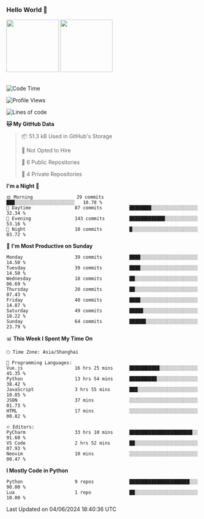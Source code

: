 ### Hello World 👋
<img align="" height="137px" src="https://github-readme-stats.vercel.app/api?username=myhMARS&hide_title=true&hide_border=true&show_icons=trueline_height=21&text_color=000&icon_color=000&bg_color=0,ea6161,ffc64d,fffc4d,52fa5a&theme=graywhite" /> </div>
<img align="" height="137px" src="https://github-readme-stats-git-masterrstaa-rickstaa.vercel.app/api/top-langs/?username=myhMARS&hide_title=true&hide_border=true&layout=compact&langs_count=6&text_color=000&icon_color=fff&bg_color=0,52fa5a,4dfcff,c64dff&theme=graywhite" /><br><br>

<!--START_SECTION:waka-->
![Code Time](http://img.shields.io/badge/Code%20Time-283%20hrs%2049%20mins-blue)

![Profile Views](http://img.shields.io/badge/Profile%20Views-0-blue)

![Lines of code](https://img.shields.io/badge/From%20Hello%20World%20I%27ve%20Written-214.1%20thousand%20lines%20of%20code-blue)

**🐱 My GitHub Data** 

> 📦 51.3 kB Used in GitHub's Storage 
 > 
> 🚫 Not Opted to Hire
 > 
> 📜 6 Public Repositories 
 > 
> 🔑 4 Private Repositories 
 > 
**I'm a Night 🦉** 

```text
🌞 Morning                29 commits          ███░░░░░░░░░░░░░░░░░░░░░░   10.78 % 
🌆 Daytime                87 commits          ████████░░░░░░░░░░░░░░░░░   32.34 % 
🌃 Evening                143 commits         █████████████░░░░░░░░░░░░   53.16 % 
🌙 Night                  10 commits          █░░░░░░░░░░░░░░░░░░░░░░░░   03.72 % 
```
📅 **I'm Most Productive on Sunday** 

```text
Monday                   39 commits          ████░░░░░░░░░░░░░░░░░░░░░   14.50 % 
Tuesday                  39 commits          ████░░░░░░░░░░░░░░░░░░░░░   14.50 % 
Wednesday                18 commits          ██░░░░░░░░░░░░░░░░░░░░░░░   06.69 % 
Thursday                 20 commits          ██░░░░░░░░░░░░░░░░░░░░░░░   07.43 % 
Friday                   40 commits          ████░░░░░░░░░░░░░░░░░░░░░   14.87 % 
Saturday                 49 commits          █████░░░░░░░░░░░░░░░░░░░░   18.22 % 
Sunday                   64 commits          ██████░░░░░░░░░░░░░░░░░░░   23.79 % 
```


📊 **This Week I Spent My Time On** 

```text
🕑︎ Time Zone: Asia/Shanghai

💬 Programming Languages: 
Vue.js                   16 hrs 25 mins      ███████████░░░░░░░░░░░░░░   45.35 % 
Python                   13 hrs 54 mins      ██████████░░░░░░░░░░░░░░░   38.42 % 
JavaScript               3 hrs 55 mins       ███░░░░░░░░░░░░░░░░░░░░░░   10.85 % 
JSON                     37 mins             ░░░░░░░░░░░░░░░░░░░░░░░░░   01.73 % 
HTML                     17 mins             ░░░░░░░░░░░░░░░░░░░░░░░░░   00.82 % 

🔥 Editors: 
PyCharm                  33 hrs 10 mins      ███████████████████████░░   91.60 % 
VS Code                  2 hrs 52 mins       ██░░░░░░░░░░░░░░░░░░░░░░░   07.93 % 
Neovim                   10 mins             ░░░░░░░░░░░░░░░░░░░░░░░░░   00.47 % 
```

**I Mostly Code in Python** 

```text
Python                   9 repos             ██████████████████████░░░   90.00 % 
Lua                      1 repo              ██░░░░░░░░░░░░░░░░░░░░░░░   10.00 % 
```




 Last Updated on 04/06/2024 18:40:36 UTC
<!--END_SECTION:waka-->

<!--
**myhMARS/myhMARS** is a ✨ _special_ ✨ repository because its `README.md` (this file) appears on your GitHub profile.

Here are some ideas to get you started:

- 🔭 I’m currently working on ...
- 🌱 I’m currently learning ...
- 👯 I’m looking to collaborate on ...
- 🤔 I’m looking for help with ...
- 💬 Ask me about ...
- 📫 How to reach me: ...
- 😄 Pronouns: ...
- ⚡ Fun fact: ...
-->
